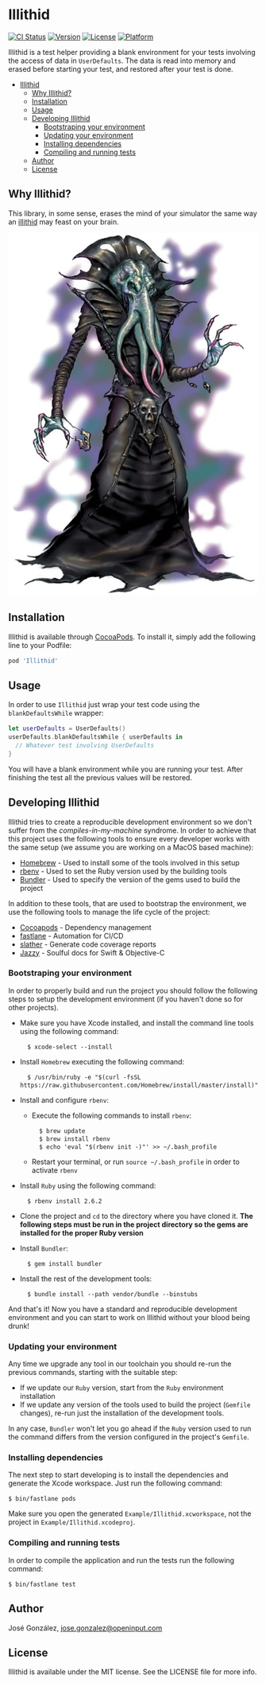 # Illithid

[![CI Status](https://img.shields.io/travis/openinput/Illithid.svg?style=flat)](https://travis-ci.org/openinput/Illithid)
[![Version](https://img.shields.io/cocoapods/v/Illithid.svg?style=flat)](https://cocoapods.org/pods/Illithid)
[![License](https://img.shields.io/cocoapods/l/Illithid.svg?style=flat)](https://cocoapods.org/pods/Illithid)
[![Platform](https://img.shields.io/cocoapods/p/Illithid.svg?style=flat)](https://cocoapods.org/pods/Illithid)

Illithid is a test helper providing a blank environment for your tests involving the access of
data in `UserDefaults`. The data is read into memory and erased before starting your test,
and restored after your test is done.

<!-- TOC depthFrom:1 depthTo:6 withLinks:1 updateOnSave:1 orderedList:0 -->

- [Illithid](#illithid)
	- [Why Illithid?](#why-illithid)
	- [Installation](#installation)
	- [Usage](#usage)
	- [Developing Illithid](#developing-illithid)
		- [Bootstraping your environment](#bootstraping-your-environment)
		- [Updating your environment](#updating-your-environment)
		- [Installing dependencies](#installing-dependencies)
		- [Compiling and running tests](#compiling-and-running-tests)
	- [Author](#author)
	- [License](#license)

<!-- /TOC -->

## Why Illithid?

This library, in some sense, erases the mind of your simulator the same way an
[illithid](https://en.wikipedia.org/wiki/Illithid) may feast on your brain.

[![An illithid (extracted from Eberron Wiki)](readme-files/MindFlayer.jpg)](https://eberron.fandom.com/wiki/Illithid)

## Installation

Illithid is available through [CocoaPods](https://cocoapods.org). To install
it, simply add the following line to your Podfile:

```ruby
pod 'Illithid'
```

## Usage

In order to use `Illithid` just wrap your test code using the `blankDefaultsWhile` wrapper:

```swift
let userDefaults = UserDefaults()
userDefaults.blankDefaultsWhile { userDefaults in
  // Whatever test involving UserDefaults
}
```

You will have a blank environment while you are running your test. After finishing the test
all the previous values will be restored.

## Developing Illithid

Illithid tries to create a reproducible development environment so we don't suffer from
the _compiles-in-my-machine_ syndrome. In order to achieve that this project uses the following tools
to ensure every developer works with the same setup (we assume you are working on a MacOS based machine):

* [Homebrew](https://brew.sh/) - Used to install some of the tools involved in this setup
* [rbenv](https://github.com/rbenv/rbenv) - Used to set the Ruby version used by the building tools
* [Bundler](http://bundler.io/) - Used to specify the version of the gems used to build the project

In addition to these tools, that are used to bootstrap the environment, we use the following tools
to manage the life cycle of the project:

* [Cocoapods](https://cocoapods.org/) - Dependency management
* [fastlane](https://fastlane.tools/) - Automation for CI/CD
* [slather](https://github.com/SlatherOrg/slather) - Generate code coverage reports
* [Jazzy](https://github.com/realm/jazzy) - Soulful docs for Swift & Objective-C

### Bootstraping your environment

In order to properly build and run the project you should follow the following steps to setup
the development environment (if you haven't done so for other projects).

* Make sure you have Xcode installed, and install the command line tools using the following command:

        $ xcode-select --install

* Install `Homebrew` executing the following command:

        $ /usr/bin/ruby -e "$(curl -fsSL https://raw.githubusercontent.com/Homebrew/install/master/install)"

* Install and configure `rbenv`:

    * Execute the following commands to install `rbenv`:

            $ brew update
            $ brew install rbenv
            $ echo 'eval "$(rbenv init -)"' >> ~/.bash_profile

    * Restart your terminal, or run `source ~/.bash_profile` in order to activate `rbenv`

* Install `Ruby` using the following command:

        $ rbenv install 2.6.2

* Clone the project and `cd` to the directory where you have cloned it. __The following steps
must be run in the project directory so the gems are installed for the proper Ruby version__
* Install `Bundler`:

        $ gem install bundler

* Install the rest of the development tools:

        $ bundle install --path vendor/bundle --binstubs

And that's it! Now you have a standard and reproducible development environment and you can start
to work on Illithid without your blood being drunk!

### Updating your environment

Any time we upgrade any tool in our toolchain you should re-run the previous commands, starting
with the suitable step:

* If we update our `Ruby` version, start from the `Ruby` environment installation
* If we update any version of the tools used to build the project (`Gemfile` changes), re-run
just the installation of the development tools.

In any case, `Bundler` won't let you go ahead if the `Ruby` version used to run the command
differs from the version configured in the project's `Gemfile`.


### Installing dependencies

The next step to start developing is to install the dependencies and generate
the Xcode workspace. Just run the following command:

    $ bin/fastlane pods

Make sure you open the generated `Example/Illithid.xcworkspace`, not the project in
`Example/Illithid.xcodeproj`.

### Compiling and running tests

In order to compile the application and run the tests run the following command:

    $ bin/fastlane test

## Author

José González, jose.gonzalez@openinput.com

## License

Illithid is available under the MIT license. See the LICENSE file for more info.

